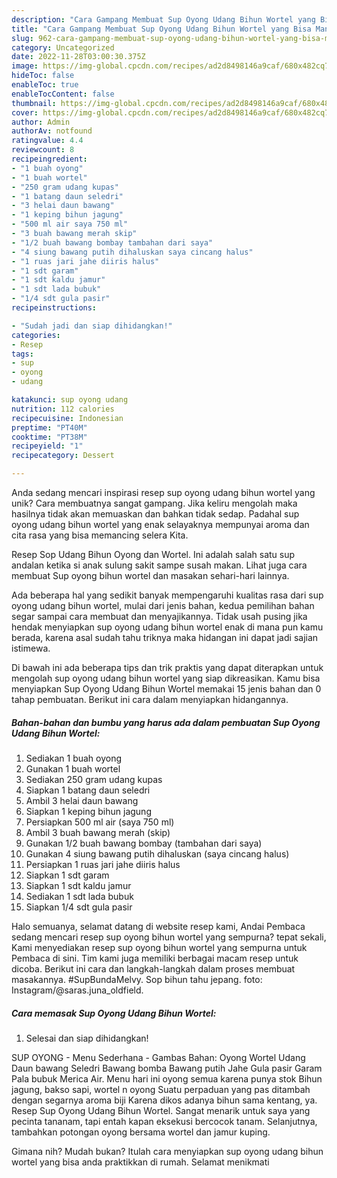 ```yaml
---
description: "Cara Gampang Membuat Sup Oyong Udang Bihun Wortel yang Bisa Manjain Lidah"
title: "Cara Gampang Membuat Sup Oyong Udang Bihun Wortel yang Bisa Manjain Lidah"
slug: 962-cara-gampang-membuat-sup-oyong-udang-bihun-wortel-yang-bisa-manjain-lidah
category: Uncategorized
date: 2022-11-28T03:00:30.375Z
image: https://img-global.cpcdn.com/recipes/ad2d8498146a9caf/680x482cq70/sup-oyong-udang-bihun-wortel-foto-resep-utama.jpg
hideToc: false
enableToc: true
enableTocContent: false
thumbnail: https://img-global.cpcdn.com/recipes/ad2d8498146a9caf/680x482cq70/sup-oyong-udang-bihun-wortel-foto-resep-utama.jpg
cover: https://img-global.cpcdn.com/recipes/ad2d8498146a9caf/680x482cq70/sup-oyong-udang-bihun-wortel-foto-resep-utama.jpg
author: Admin
authorAv: notfound
ratingvalue: 4.4
reviewcount: 8
recipeingredient:
- "1 buah oyong"
- "1 buah wortel"
- "250 gram udang kupas"
- "1 batang daun seledri"
- "3 helai daun bawang"
- "1 keping bihun jagung"
- "500 ml air saya 750 ml"
- "3 buah bawang merah skip"
- "1/2 buah bawang bombay tambahan dari saya"
- "4 siung bawang putih dihaluskan saya cincang halus"
- "1 ruas jari jahe diiris halus"
- "1 sdt garam"
- "1 sdt kaldu jamur"
- "1 sdt lada bubuk"
- "1/4 sdt gula pasir"
recipeinstructions:

- "Sudah jadi dan siap dihidangkan!"
categories:
- Resep
tags:
- sup
- oyong
- udang

katakunci: sup oyong udang 
nutrition: 112 calories
recipecuisine: Indonesian
preptime: "PT40M"
cooktime: "PT38M"
recipeyield: "1"
recipecategory: Dessert

---
```





Anda sedang mencari inspirasi resep sup oyong udang bihun wortel yang unik? Cara membuatnya sangat gampang. Jika keliru mengolah maka hasilnya tidak akan memuaskan dan bahkan tidak sedap. Padahal sup oyong udang bihun wortel yang enak selayaknya mempunyai aroma dan cita rasa yang bisa memancing selera Kita.





Resep Sop Udang Bihun Oyong dan Wortel. Ini adalah salah satu sup andalan ketika si anak sulung sakit sampe susah makan. Lihat juga cara membuat Sup oyong bihun wortel dan masakan sehari-hari lainnya.

Ada beberapa hal yang sedikit banyak mempengaruhi kualitas rasa dari sup oyong udang bihun wortel, mulai dari jenis bahan, kedua pemilihan bahan segar sampai cara membuat dan menyajikannya. Tidak usah pusing jika hendak menyiapkan sup oyong udang bihun wortel enak di mana pun kamu berada, karena asal sudah tahu triknya maka hidangan ini dapat jadi sajian istimewa.






Di bawah ini ada beberapa tips dan trik praktis yang dapat diterapkan untuk mengolah sup oyong udang bihun wortel yang siap dikreasikan. Kamu bisa menyiapkan Sup Oyong Udang Bihun Wortel memakai 15 jenis bahan dan 0 tahap pembuatan. Berikut ini cara dalam menyiapkan hidangannya.

<!--inarticleads1-->

##### Bahan-bahan dan bumbu yang harus ada dalam pembuatan Sup Oyong Udang Bihun Wortel:

1. Sediakan 1 buah oyong
1. Gunakan 1 buah wortel
1. Sediakan 250 gram udang kupas
1. Siapkan 1 batang daun seledri
1. Ambil 3 helai daun bawang
1. Siapkan 1 keping bihun jagung
1. Persiapkan 500 ml air (saya 750 ml)
1. Ambil 3 buah bawang merah (skip)
1. Gunakan 1/2 buah bawang bombay (tambahan dari saya)
1. Gunakan 4 siung bawang putih dihaluskan (saya cincang halus)
1. Persiapkan 1 ruas jari jahe diiris halus
1. Siapkan 1 sdt garam
1. Siapkan 1 sdt kaldu jamur
1. Sediakan 1 sdt lada bubuk
1. Siapkan 1/4 sdt gula pasir


Halo semuanya, selamat datang di website resep kami, Andai Pembaca sedang mencari resep sup oyong bihun wortel yang sempurna? tepat sekali, Kami menyediakan resep sup oyong bihun wortel yang sempurna untuk Pembaca di sini. Tim kami juga memiliki berbagai macam resep untuk dicoba. Berikut ini cara dan langkah-langkah dalam proses membuat masakannya. #SupBundaMelvy. Sop bihun tahu jepang. foto: Instagram/@saras.juna_oldfield. 

<!--inarticleads2-->

##### Cara memasak Sup Oyong Udang Bihun Wortel:


1. Selesai dan siap dihidangkan!

SUP OYONG - Menu Sederhana - Gambas Bahan: Oyong Wortel Udang Daun bawang Seledri Bawang bomba Bawang putih Jahe Gula pasir Garam Pala bubuk Merica Air. Menu hari ini oyong semua karena punya stok Bihun jagung, bakso sapi, wortel n oyong Suatu perpaduan yang pas ditambah dengan segarnya aroma biji Karena dikos adanya bihun sama kentang, ya. Resep Sup Oyong Udang Bihun Wortel. Sangat menarik untuk saya yang pecinta tananam, tapi entah kapan eksekusi bercocok tanam. Selanjutnya, tambahkan potongan oyong bersama wortel dan jamur kuping. 

Gimana nih? Mudah bukan? Itulah cara menyiapkan sup oyong udang bihun wortel yang bisa anda praktikkan di rumah. Selamat menikmati
